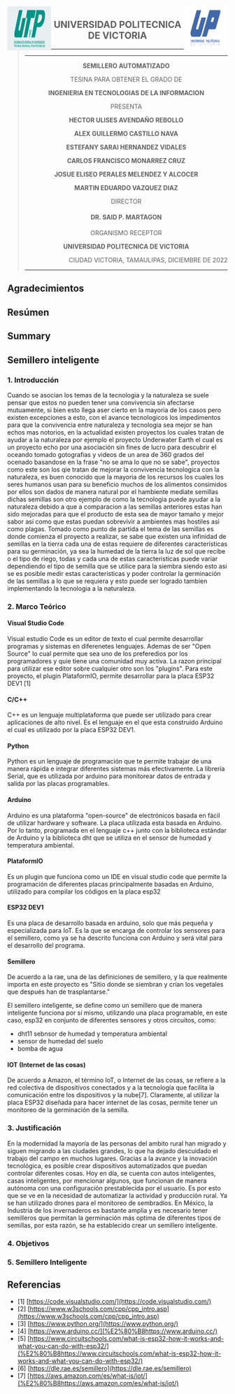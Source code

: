 <img align="left" width="100" height="100" src="LogoUTP.jpg">
<img align="right" width="100" height="100" src="LogoUPV.png">
<blockquote>
<h2 style="text-align: center;">UNIVERSIDAD POLITECNICA DE VICTORIA</h2>
<hr /><hr />
<p style="text-align: center;"><strong>SEMILLERO AUTOMATIZADO</strong></p>
<p style="text-align: center;">TESINA PARA OBTENER EL GRADO DE</p>
<p style="text-align: center;"><strong> INGENIERIA EN TECNOLOGIAS DE LA INFORMACION</strong></p>
<p style="text-align: center;">PRESENTA</p>
<p style="text-align: center;"><strong>HECTOR ULISES AVENDAÑO REBOLLO</strong></p>
<p style="text-align: center;"><strong>ALEX GUILLERMO CASTILLO NAVA</strong></p>
<p style="text-align: center;"><strong>ESTEFANY SARAI HERNANDEZ VIDALES</strong></p>
<p style="text-align: center;"><strong>CARLOS FRANCISCO MONARREZ CRUZ</strong></p>
<p style="text-align: center;"><strong>JOSUE ELISEO PERALES MELENDEZ Y ALCOCER</strong></p>
<p style="text-align: center;"><strong>MARTIN EDUARDO VAZQUEZ DIAZ</strong></p>
<p style="text-align: center;">DIRECTOR</p>
<h4 style="text-align: center;"><strong>DR. SAID P. MARTAGON</strong></h4>
<p style="text-align: center;">ORGANISMO RECEPTOR</p>
<p style="text-align: center;"><strong>UNIVERSIDAD POLITECNICA DE VICTORIA</strong></p>
<p style="text-align: right;">CIUDAD VICTORIA, TAMAULIPAS, DICIEMBRE DE 2022</p>
<hr /></blockquote>

## Agradecimientos

## Resúmen

## Summary

## Semillero inteligente

### 1. Introducción

Cuando se asocian los temas de la tecnologia y la naturaleza se suele
pensar que estos no pueden tener una convivencia sin afectarse
mutuamente, si bien esto llega aser cierto en la mayoria de los casos
pero existen excepciones a esto, con el avance tecnologicos los
impedimentos para que la convivencia entre naturaleza y tecnologia
sea mejor se han echos mas notorios, en la actualidad existen
proyectos los cuales tratan de ayudar a la naturaleza por ejemplo el
proyecto Underwater Earth el cual es un proyecto echo por una
asociación sin fines de lucro para descubrir el oceando tomado
gotografias y videos de un area de 360 grados del ocenado basandose
en la frase "no se ama lo que no se sabe", proyectos como
este son los qie tratan de mejorar la convivencia tecnologica con la
naturaleza, es buen conocido que la mayoria de los recursos los
cuales los seres humanos usan para su beneficio muchos de los
alimentos consimidos por ellos son dados de manera natural por el
hambiente mediate semillas dichas semillas son otro ejemplo de como
la tecnologia puede ayudar a la naturaleza debido a que a comparacion
a las semillas anteriores estas han sido mejoradas para que el
producto de esta sea de mayor tamaño y mejor sabor asi como que
estas puedan sobrevivir a ambientes mas hostiles asi como plagas.
Tomado como punto de partida el tema de las semillas es donde
comienza el proyecto a realizar, se sabe que existen una infinidad de
semillas en la tierra cada una de estas requiere de diferentes
características para su germinación, ya sea la humedad de la tierra
la luz de sol que recibe o el tipo de riego, todas y cada una de
estas caracteristicas puede variar dependiendo el tipo de semilla que
se utilice para la siembra siendo esto asi se es posible medir estas
caracteristicas y poder controlar la germinación de las semillas a
lo que se requiera y esto puede ser logrado tambien implementando la
tecnologia a la naturaleza.

### 2. Marco Teórico

#### Visual Studio Code

Visual estudio Code es un editor de texto el cual permite desarrollar programas y sistemas en diferenetes lenguajes. Ademas de ser "Open Source" lo cual permite que sea uno de los preferedios por los programadores y quie tiene una comunidad muy activa. La razon principal para utilizar ese editor sobre cualquier otro son los "plugins". Para este proyecto, el plugin PlataformIO, permite desarrollar para la placa ESP32 DEV1 [1]

#### C/C++

C++ es un lenguaje multiplataforma que puede ser utilizado para crear aplicaciones de alto nivel. Es el lenguaje en el que esta construido Arduino el cual es utilizado por la placa ESP32 DEV1.

#### Python

Python es un lenguaje de programación que te permite trabajar de una manera rápida e integrar diferentes sistemas más efectivamente. La librería Serial, que es utilizada por arduino para monitorear datos de entrada y salida por las placas programables.

#### Arduino

Arduino es una plataforma "open-source" de electrónicos basada en fácil de utilizar hardware y software. La placa utilizada esta basada en Arduino. Por lo tanto, programada en el lenguaje c++ junto con la biblioteca estándar de Arduino y la biblioteca dht que se utiliza en el sensor de humedad y temperatura ambiental.

#### PlataformIO

Es un plugin que funciona como un IDE en visual studio code que permite la programación de diferentes placas principalmente basadas en Arduino, utilizado para compilar los códigos en la placa esp32

#### ESP32 DEV1

Es una placa de desarrollo basada en arduino, solo que más pequeña y especializada para IoT. Es la que se encarga de controlar los sensores para el semillero, como ya se ha descrito funciona con Arduino y será vital para el desarrollo del programa.

#### Semillero

De acuerdo a la rae, una de las definiciones de semillero, y la que realmente importa en este proyecto es "Sitio donde se siembran y crían los vegetales que después han de trasplantarse."

El semillero inteligente, se define como un semillero que de manera inteligente funciona por sí mismo, utilizando una placa programable, en este caso, esp32 en conjunto de diferentes sensores y otros circuitos, como:

- dht11 sebnsor de humedad y temperatura ambiental
- sensor de humedad del suelo
- bomba de agua

#### IOT (Internet de las cosas)

De acuerdo a Amazon, el término IoT, o Internet de las cosas, se refiere a la red colectiva de dispositivos conectados y a la tecnología que facilita la comunicación entre los dispositivos y la nube[7]. Claramente, al utilizar la placa ESP32 diseñada para hacer internet de las cosas, permite tener un monitoreo de la germinación de la semilla.

### 3. Justificación

En la modernidad la mayoría de las personas del ambito rural han migrado y siguen migrando a las ciudades grandes, lo que ha dejado descuidado el trabajo del campo en muchos lugares.
Gracias a la avance y la inovación tecnológica, es posible crear dispositivos automatizados que puedan controlar diferentes cosas. Hoy en día, se cuenta con autos inteligentes, casas inteligentes, por mencionar algunos, que funcionan de manera autónoma con una configuración prestablecida por el usuario.
Es por esto que se ve en la necesidad de automatizar la actividad y producción rural. Ya se han utilizado drones para el monitoreo de sembradíos.
En México, la Industria de los invernaderos es bastante amplia y es necesario tener semilleros que permitan la germinación más optima de diferentes tipos de semillas, por esta razón, se ha establecido crear un semillero inteligente.


### 4. Objetivos

### 5. Semillero Inteligente

## Referencias

- [1] [https://code.visualstudio.com/](https://code.visualstudio.com/)
- [2] [https://www.w3schools.com/cpp/cpp_intro.asp](https://www.w3schools.com/cpp/cpp_intro.asp)
- [3] [https://www.python.org/](https://www.python.org/)
- [4] [https://www.arduino.cc/](%E2%80%B8https://www.arduino.cc/)
- [5] [https://www.circuitschools.com/what-is-esp32-how-it-works-and-what-you-can-do-with-esp32/](%E2%80%B8https://www.circuitschools.com/what-is-esp32-how-it-works-and-what-you-can-do-with-esp32/)
- [6] [https://dle.rae.es/semillero](https://dle.rae.es/semillero)
- [7] [https://aws.amazon.com/es/what-is/iot/](%E2%80%B8https://aws.amazon.com/es/what-is/iot/)
